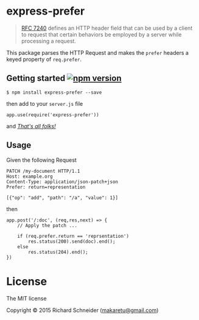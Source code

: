 # express-prefer

> [RFC 7240](http://www.rfc-base.org/txt/rfc-7240.txt) defines an HTTP header field that can be used by a client to request that certain behaviors be employed by a server while processing a request.

This package parses the HTTP Request and makes the `prefer` headers a keyed property of `req.prefer`.

## Getting started [![npm version](https://badge.fury.io/js/express-prefer.svg)](https://badge.fury.io/js/express-prefe)

    $ npm install express-prefer --save
    
then add to your `server.js` file

    app.use(require('express-prefer'))

and [*That's all folks!*](https://www.youtube.com/watch?v=gBzJGckMYO4)

## Usage

Given the following Request
````
PATCH /my-document HTTP/1.1
Host: example.org
Content-Type: application/json-patch+json
Prefer: return=representation

[{"op": "add", "path": "/a", "value": 1}]
````
then
````
app.post('/:doc', (req,res,next) => {
    // Apply the patch ...
    
    if (req.prefer.return == 'reprsentation')
        res.status(200).send(doc).end();
    else
        res.status(204).end();
})
````
# License
The MIT license

Copyright © 2015 Richard Schneider (makaretu@gmail.com)
